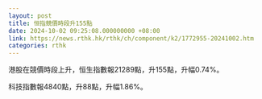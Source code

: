 ```yaml
---
layout: post
title: 恒指競價時段升155點
date: 2024-10-02 09:25:08.000000000 +08:00
link: https://news.rthk.hk/rthk/ch/component/k2/1772955-20241002.htm
categories: rthk
---
```


港股在競價時段上升，恒生指數報21289點，升155點，升幅0.74%。

科技指數報4840點，升88點，升幅1.86%。
